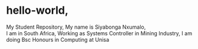 # hello-world,
My Student Repository,
My name is Siyabonga Nxumalo,  
I am in South Africa,
Working as Systems Controller in Mining Industry,
I am doing Bsc Honours in Computing at Unisa
